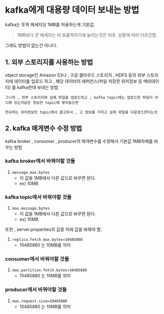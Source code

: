 # kafka에게 대용량 데이터 보내는 방법
kafka는 토픽 메세지당 1MB를 허용하는게 기본값.

>1MB보다 큰 메세지는 비 효율적이기에 늘리는것은 비추. 상황에 따라 다르긴함.

그래도 방법이 없는건 아니다.

## 1. 외부 스토리지를 사용하는 방법
object storage인 Amazon S3나 , 구글 클라우드 스토리지 , HDFS 등의 외부 스토리지에 데이터를 업로드 하고 , 해당 데이터의 레퍼런스(파일 저장한 위치정보 등 메타데이터) 를 kafka한태 보내는 방법

    그니까 , 외부 스토리지에 실제 파일을 업로드하고 , kafka topic에는 업로드한 파일이 어디에 있는지같은 정보만 topic에 쌓아놓으면

    컨슈머는 위치정보만 topic에서 끌고와서 , 고 정보를 가지고 실제 파일을 다운로드한다는것

## 2. kafka 매게변수 수정 방법
kafka broker , consumer , producer의 메개변수를 수정해서 기본값 1MB자체를 바꾸는 방법

### kafka broker에서 바꿔야할 것들
1. ```message.max.bytes```
    - 이 값을 1MB에서 다른 값으로 바꾸면 된다.
    - ex) 10MB

### kafka topic에서 바꿔야할 것들
1. ```max.message.bytes```
    - 이 값을 1MB에서 다른 값으로 바꾸면 된다.
    - ex) 10MB

또한 , server.properties의 값중 아래 값을 바꿔야 함.
1. ```replica.fetch.max.bytes=10485880 ```
    - 10485880 는 10MB를 의미

### consumer에서 바꿔야할 것들
1. ```max.partition.fetch.bytes=10485880```
    - 10485880 는 10MB를 의미

### producer에서 바꿔야할 것들
1. ```max.request.size=10485880```
    - 10485880 는 10MB를 의미